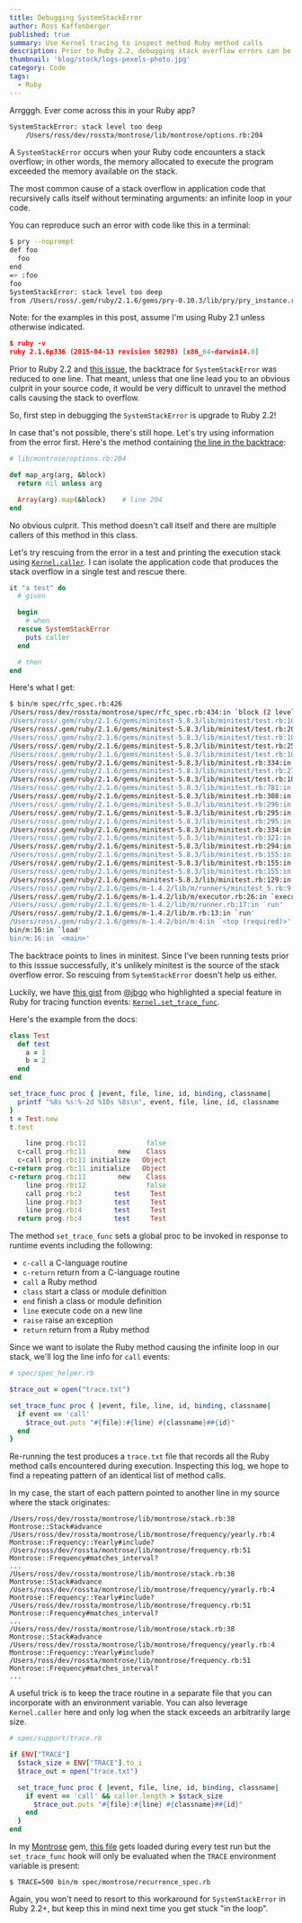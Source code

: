 ```yaml
---
title: Debugging SystemStackError
author: Ross Kaffenberger
published: true
summary: Use Kernel tracing to inspect method Ruby method calls
description: Prior to Ruby 2.2, debugging stack overflow errors can be painful because most of the backtrace is swallowed in the output. Learn a quick workaround with Kernel.set_trace_func.
thumbnail: 'blog/stock/logs-pexels-photo.jpg'
category: Code
tags:
  - Ruby
---
```


Arrgggh. Ever come across this in your Ruby app?

```bash
SystemStackError: stack level too deep
    /Users/ross/dev/rossta/montrose/lib/montrose/options.rb:204
```

A `SystemStackError` occurs when your Ruby code encounters a stack overflow; in
other words, the memory allocated to execute the program exceeded the memory
available on the stack.

The most common cause of a stack overflow in application code that
recursively calls itself without terminating arguments: an infinite loop in your
code.

You can reproduce such an error with code like this in a terminal:

```bash
$ pry --noprompt
def foo
  foo
end
=> :foo
foo
SystemStackError: stack level too deep
from /Users/ross/.gem/ruby/2.1.6/gems/pry-0.10.3/lib/pry/pry_instance.rb:355
```

Note: for the examples in this post, assume I'm using Ruby 2.1 unless otherwise
indicated.

```json
$ ruby -v
ruby 2.1.6p336 (2015-04-13 revision 50298) [x86_64-darwin14.0]
```

Prior to Ruby 2.2 and [this issue](https://bugs.ruby-lang.org/issues/6216), the
backtrace for `SystemStackError` was reduced to one line. That meant, unless
that one line lead you to an obvious culprit in your source code, it
would be very difficult to unravel the method calls causing the stack to overflow.

So, first step in debugging the `SystemStackError` is upgrade to Ruby 2.2!

In case that's not possible, there's still hope. Let's try using information
from the error first. Here's the method containing [the line in the backtrace](https://github.com/rossta/montrose/blob/e5b7a12f6832b4f971a52b27800cefe144ecd399/lib/montrose/options.rb#L204):

```ruby
# lib/montrose/options.rb:204

def map_arg(arg, &block)
  return nil unless arg

  Array(arg).map(&block)    # line 204
end
```

No obvious culprit. This method doesn't call itself and there are multiple callers
of this method in this class.

Let's try rescuing from the error in a test and printing the execution stack
using [`Kernel.caller`](http://ruby-doc.org/core-2.2.3/Kernel.html#method-i-caller). I can isolate the application code that produces the stack overflow in a single test and rescue there.

```ruby
it "a test" do
  # given

  begin
    # when
  rescue SystemStackError
    puts caller
  end

  # then
end
```

Here's what I get:

```bash
$ bin/m spec/rfc_spec.rb:426
/Users/ross/dev/rossta/montrose/spec/rfc_spec.rb:434:in `block (2 levels) in <top (required)>'
/Users/ross/.gem/ruby/2.1.6/gems/minitest-5.8.3/lib/minitest/test.rb:108:in `block (3 levels) in run'
/Users/ross/.gem/ruby/2.1.6/gems/minitest-5.8.3/lib/minitest/test.rb:205:in `capture_exceptions'
/Users/ross/.gem/ruby/2.1.6/gems/minitest-5.8.3/lib/minitest/test.rb:105:in `block (2 levels) in run'
/Users/ross/.gem/ruby/2.1.6/gems/minitest-5.8.3/lib/minitest/test.rb:256:in `time_it'
/Users/ross/.gem/ruby/2.1.6/gems/minitest-5.8.3/lib/minitest/test.rb:104:in `block in run'
/Users/ross/.gem/ruby/2.1.6/gems/minitest-5.8.3/lib/minitest.rb:334:in `on_signal'
/Users/ross/.gem/ruby/2.1.6/gems/minitest-5.8.3/lib/minitest/test.rb:276:in `with_info_handler'
/Users/ross/.gem/ruby/2.1.6/gems/minitest-5.8.3/lib/minitest/test.rb:103:in `run'
/Users/ross/.gem/ruby/2.1.6/gems/minitest-5.8.3/lib/minitest.rb:781:in `run_one_method'
/Users/ross/.gem/ruby/2.1.6/gems/minitest-5.8.3/lib/minitest.rb:308:in `run_one_method'
/Users/ross/.gem/ruby/2.1.6/gems/minitest-5.8.3/lib/minitest.rb:296:in `block (2 levels) in run'
/Users/ross/.gem/ruby/2.1.6/gems/minitest-5.8.3/lib/minitest.rb:295:in `each'
/Users/ross/.gem/ruby/2.1.6/gems/minitest-5.8.3/lib/minitest.rb:295:in `block in run'
/Users/ross/.gem/ruby/2.1.6/gems/minitest-5.8.3/lib/minitest.rb:334:in `on_signal'
/Users/ross/.gem/ruby/2.1.6/gems/minitest-5.8.3/lib/minitest.rb:321:in `with_info_handler'
/Users/ross/.gem/ruby/2.1.6/gems/minitest-5.8.3/lib/minitest.rb:294:in `run'
/Users/ross/.gem/ruby/2.1.6/gems/minitest-5.8.3/lib/minitest.rb:155:in `block in __run'
/Users/ross/.gem/ruby/2.1.6/gems/minitest-5.8.3/lib/minitest.rb:155:in `map'
/Users/ross/.gem/ruby/2.1.6/gems/minitest-5.8.3/lib/minitest.rb:155:in `__run'
/Users/ross/.gem/ruby/2.1.6/gems/minitest-5.8.3/lib/minitest.rb:129:in `run'
/Users/ross/.gem/ruby/2.1.6/gems/m-1.4.2/lib/m/runners/minitest_5.rb:9:in `run'
/Users/ross/.gem/ruby/2.1.6/gems/m-1.4.2/lib/m/executor.rb:26:in `execute'
/Users/ross/.gem/ruby/2.1.6/gems/m-1.4.2/lib/m/runner.rb:17:in `run'
/Users/ross/.gem/ruby/2.1.6/gems/m-1.4.2/lib/m.rb:13:in `run'
/Users/ross/.gem/ruby/2.1.6/gems/m-1.4.2/bin/m:4:in `<top (required)>'
bin/m:16:in `load'
bin/m:16:in `<main>'
```

The backtrace points to lines in minitest. Since I've been running tests prior
to this isssue successfully, it's unlikely minitest is the source of the stack overflow error. So rescuing from `SytemStackError` doesn't help us either.

Luckily, we have [this gist](https://gist.github.com/jbgo/4493822) from
[@jbgo](https://github.com/jbgo) who highlighted a special feature in Ruby for
tracing function events: [`Kernel.set_trace_func`](http://ruby-doc.org/core-1.9.3/Kernel.html#method-i-set_trace_func).

Here's the example from the docs:

```ruby
class Test
  def test
    a = 1
    b = 2
  end
end

set_trace_func proc { |event, file, line, id, binding, classname|
  printf "%8s %s:%-2d %10s %8s\n", event, file, line, id, classname
}
t = Test.new
t.test

    line prog.rb:11               false
  c-call prog.rb:11        new    Class
  c-call prog.rb:11 initialize   Object
c-return prog.rb:11 initialize   Object
c-return prog.rb:11        new    Class
    line prog.rb:12               false
    call prog.rb:2        test     Test
    line prog.rb:3        test     Test
    line prog.rb:4        test     Test
  return prog.rb:4        test     Test
```

The method `set_trace_func` sets a global proc to be invoked in response to
runtime events including the following:

* `c-call` a C-language routine
* `c-return` return from a C-language routine
* `call` a Ruby method
* `class` start a class or module definition
* `end` finish a class or module definition
* `line` execute code on a new line
* `raise` raise an exception
* `return` return from a Ruby method

Since we want to isolate the Ruby method causing the infinite loop in our stack,
we'll log the line info for `call` events:

```ruby
# spec/spec_helper.rb

$trace_out = open("trace.txt")

set_trace_func proc { |event, file, line, id, binding, classname|
  if event == 'call'
    $trace_out.puts "#{file}:#{line} #{classname}##{id}"
  end
}
```

Re-running the test produces a `trace.txt` file that records all the Ruby method
calls encountered during execution. Inspecting this log, we hope to find a
repeating pattern of an identical list of method calls.

In my case, the start of each pattern pointed to another line in my source where
the stack originates:

```
/Users/ross/dev/rossta/montrose/lib/montrose/stack.rb:38 Montrose::Stack#advance
/Users/ross/dev/rossta/montrose/lib/montrose/frequency/yearly.rb:4 Montrose::Frequency::Yearly#include?
/Users/ross/dev/rossta/montrose/lib/montrose/frequency.rb:51 Montrose::Frequency#matches_interval?
...
/Users/ross/dev/rossta/montrose/lib/montrose/stack.rb:38 Montrose::Stack#advance
/Users/ross/dev/rossta/montrose/lib/montrose/frequency/yearly.rb:4 Montrose::Frequency::Yearly#include?
/Users/ross/dev/rossta/montrose/lib/montrose/frequency.rb:51 Montrose::Frequency#matches_interval?
...
/Users/ross/dev/rossta/montrose/lib/montrose/stack.rb:38 Montrose::Stack#advance
/Users/ross/dev/rossta/montrose/lib/montrose/frequency/yearly.rb:4 Montrose::Frequency::Yearly#include?
/Users/ross/dev/rossta/montrose/lib/montrose/frequency.rb:51 Montrose::Frequency#matches_interval?
...
```

A useful trick is to keep the trace routine in a separate file that you can
incorporate with an environment variable. You can also leverage `Kernel.caller`
here and only log when the stack exceeds an arbitrarily large size.

```ruby
# spec/support/trace.rb

if ENV["TRACE"]
  $stack_size = ENV["TRACE"].to_i
  $trace_out = open("trace.txt")

  set_trace_func proc { |event, file, line, id, binding, classname|
    if event == 'call' && caller.length > $stack_size
      $trace_out.puts "#{file}:#{line} #{classname}##{id}"
    end
  }
end
```

In my [Montrose](https://github.com/rossta/montrose) gem, [this file](https://github.com/rossta/montrose/blob/9600e0b63bde342011b3b9b1e29ab9f76f5f69c3/spec/support/trace.rb) gets loaded during every test run but the `set_trace_func` hook will
only be evaluated when the `TRACE` environment variable is present:

```
$ TRACE=500 bin/m spec/montrose/recurrence_spec.rb
```

Again, you won't need to resort to this workaround for `SystemStackError` in Ruby
2.2+, but keep this in mind next time you get stuck "in the loop".
